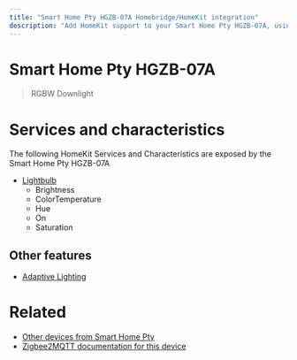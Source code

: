 ```yaml
---
title: "Smart Home Pty HGZB-07A Homebridge/HomeKit integration"
description: "Add HomeKit support to your Smart Home Pty HGZB-07A, using Homebridge, Zigbee2MQTT and homebridge-z2m."
---
```

<!---
This file has been GENERATED using src/docgen/docgen.ts
DO NOT EDIT THIS FILE MANUALLY!
-->
# Smart Home Pty HGZB-07A
> RGBW Downlight


# Services and characteristics
The following HomeKit Services and Characteristics are exposed by
the Smart Home Pty HGZB-07A

* [Lightbulb](../../light.md)
  * Brightness
  * ColorTemperature
  * Hue
  * On
  * Saturation


## Other features
* [Adaptive Lighting](../../light.md)


# Related
* [Other devices from Smart Home Pty](../index.md#smart_home_pty)
* [Zigbee2MQTT documentation for this device](https://www.zigbee2mqtt.io/devices/HGZB-07A.html)